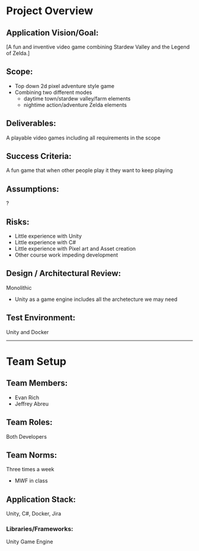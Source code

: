 # **Project Overview**

## **Application Vision/Goal:**
[A fun and inventive video game combining Stardew Valley and the Legend of Zelda.]

## **Scope:**
- Top down 2d pixel adventure style game
- Combining two different modes
  - daytime town/stardew valley/farm elements
  - nightime action/adventure Zelda elements

## **Deliverables:**
A playable video games including all requirements in the scope

## **Success Criteria:**
A fun game that when other people play it they want to keep playing

## **Assumptions:**
?

## **Risks:**
- Little experience with Unity
- Little experience with C#
- Little experience with Pixel art and Asset creation
- Other course work impeding development

## **Design / Architectural Review:**
Monolithic
- Unity as a game engine includes all the archetecture we may need

## **Test Environment:**
Unity and Docker

---

# **Team Setup**

## **Team Members:**
- Evan Rich
- Jeffrey Abreu

## **Team Roles:**
Both Developers

## **Team Norms:**
Three times a week
- MWF in class

## **Application Stack:**
Unity, C#, Docker, Jira

### **Libraries/Frameworks:**
Unity Game Engine
